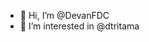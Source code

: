 - 👋 Hi, I’m @DevanFDC
- 👀 I’m interested in @dtritama
<!---
DevanFDC/DevanFDC is a ✨ special ✨ repository because its `README.md` (this file) appears on your GitHub profile.
You can click the Preview link to take a look at your changes.
--->
